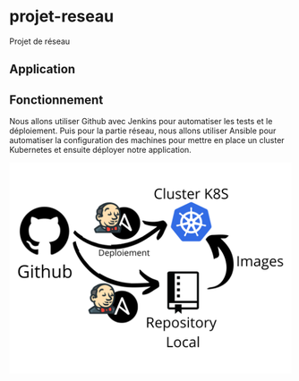 # projet-reseau
Projet de réseau

## Application

## Fonctionnement

Nous allons utiliser Github avec Jenkins pour automatiser les tests et le déploiement.
Puis pour la partie réseau, nous allons utiliser Ansible pour automatiser la configuration des machines pour mettre en place un cluster Kubernetes et ensuite déployer notre application.

![Alt text](infra.png)